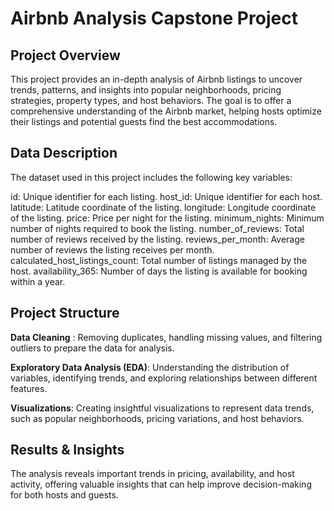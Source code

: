 # Airbnb Analysis Capstone Project

## Project Overview
This project provides an in-depth analysis of Airbnb listings to uncover trends, patterns, and insights into popular neighborhoods, pricing strategies, property types, and host behaviors. The goal is to offer a comprehensive understanding of the Airbnb market, helping hosts optimize their listings and potential guests find the best accommodations.

## Data Description

The dataset used in this project includes the following key variables:

id: Unique identifier for each listing.
host_id: Unique identifier for each host.
latitude: Latitude coordinate of the listing.
longitude: Longitude coordinate of the listing.
price: Price per night for the listing.
minimum_nights: Minimum number of nights required to book the listing.
number_of_reviews: Total number of reviews received by the listing.
reviews_per_month: Average number of reviews the listing receives per month.
calculated_host_listings_count: Total number of listings managed by the host.
availability_365: Number of days the listing is available for booking within a year.

## Project Structure

 **Data Cleaning** : Removing duplicates, handling missing values, and filtering outliers to prepare the data for analysis.
 
**Exploratory Data Analysis (EDA)**: Understanding the distribution of variables, identifying trends, and exploring relationships between different features.

**Visualizations**: Creating insightful visualizations to represent data trends, such as popular neighborhoods, pricing variations, and host behaviors.

## Results & Insights

The analysis reveals important trends in pricing, availability, and host activity, offering valuable insights that can help improve decision-making for both hosts and guests.

